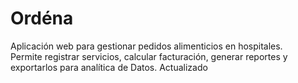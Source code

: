 # Ordéna

Aplicación web para gestionar pedidos alimenticios en hospitales.  
Permite registrar servicios, calcular facturación, generar reportes y exportarlos para analítica de Datos.
Actualizado